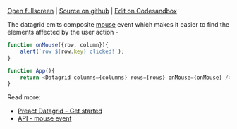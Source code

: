 
[Open fullscreen](/events/) | [Source on github](https://github.com/activewidgets/preact/tree/master/examples/events) | [Edit on Codesandbox](https://codesandbox.io/s/github/activewidgets/preact/tree/master/examples/events)

The datagrid emits composite [mouse](https://docs.activewidgets.com/api/datagrid/mouse-event/) event 
which makes it easier to find the elements affected by the user action -

```js
function onMouse({row, column}){
    alert(`row ${row.key} clicked!`);
}

function App(){
    return <Datagrid columns={columns} rows={rows} onMouse={onMouse} />
}
```

Read more:

- [Preact Datagrid - Get started](https://docs.activewidgets.com/guide/env/preact/#user-events)
- [API - mouse event](https://docs.activewidgets.com/api/datagrid/mouse-event/)